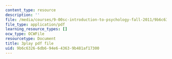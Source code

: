 ```yaml
---
content_type: resource
description: ''
file: /media/courses/9-00sc-introduction-to-psychology-fall-2011/9b6c63266db694e643639b481af17300_MYMYXhR2Ppw.pdf
file_type: application/pdf
learning_resource_types: []
ocw_type: OCWFile
resourcetype: Document
title: 3play pdf file
uid: 9b6c6326-6db6-94e6-4363-9b481af17300
---
```

